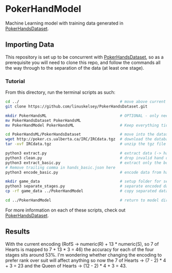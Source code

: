 # PokerHandModel
Machine Learning model with training data generated in [PokerHandsDataset](https://github.com/linuskelsey/PokerHandsDataset).

## Importing Data

This repository is set up to be concurrent with [PokerHandsDataset](https://github.com/linuskelsey/PokerHandsDataset), so as a prerequisite you will need to clone this repo, and follow the commands all the way through to the separation of the data (at least one stage).

### Tutorial

From this directory, run the terminal scripts as such:

```zsh
cd ../                                            # move above current directory
git clone https://github.com/linuskelsey/PokerHandsDataset.git

mkdir PokerHandsML                                # OPTIONAL - only needed if both repos cloned into an already populated folder
mv PokerHandsDataset PokerHandsML
mv PokerHandModel PokerHandsML                    # Keep everything tidy!

cd PokerHandsML/PokerHandsDataset                 # move into the dataset folder
wget http://poker.cs.ualberta.ca/IRC/IRCdata.tgz  # download the database (-> IRCdata.tgz)
tar -xvf IRCdata.tgz                              # unzip the tgz file (-> IRCdata)

python3 extract.py                                # extract data (-> hands.json)
python3 clean.py                                  # drop invalid hand data (-> hands_valid.json)
python3 extract_basic.py                          # extract only the board, players' pocket cards and winners (-> hands_basic.json)
# Remove trailing comma in hands_basic.json here
python3 encode_basic.py                           # encode data from hands_basic.json into integers for a machine learning model (-> encoded_basic.json)

mkdir game_data                                   # setup folder for separated data
python3 separate_stages.py                        # separate encoded data into different stages of a hand (preflop, flop, river and turn (or all))
cp -rf game_data ../PokerHandModel                # copy separated data to model folder

cd ../PokerHandModel                              # return to model directory
```

For more information on each of these scripts, check out [PokerHandsDataset](https://github.com/linuskelsey/PokerHandsDataset).


## Results

With the current encoding (RofS -> numeric(R) + 13 * numeric(S), so 7 of Hearts is mapped to 7 + 13 * 3 = 46) the accuracy for each of the four stages sits around 53%. I'm wondering whether changing the encoding to prefer rank over suit will affect anything so now the 7 of Hearts -> (7 - 2) * 4 + 3 = 23 and the Queen of Hearts -> (12 - 2) * 4 + 3 = 43.